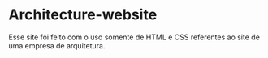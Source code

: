 # Architecture-website

Esse site foi feito com o uso somente de HTML e CSS referentes ao site de uma empresa de arquitetura. 
